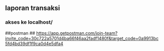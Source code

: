 ## laporan transaksi ##
### akses ke localhost/ ###

##postman ##
https://app.getpostman.com/join-team?invite_code=30c722a5701d4ba66f46aa2fadf1480f&target_code=0a9913bc5fd4bd39df1f9ca0d4e5dfa4
